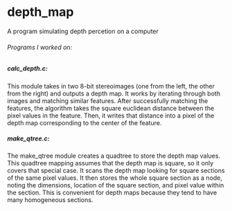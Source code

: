 depth_map
=========

A program simulating depth percetion on a computer

###### Programs I worked on:

##### calc_depth.c:

This module takes in two 8-bit stereoimages (one from the left, the other from the right) and outputs a depth map. 
It works by iterating through both images and matching similar features. After successfully matching the features, 
the algorithm takes the square euclidean distance between the pixel values in the feature. Then, it writes that distance 
into a pixel of the depth map corresponding to the center of the feature.

##### make_qtree.c:

The make_qtree module creates a quadtree to store the depth map values. This quadtree mapping assumes that the depth
map is square, so it only covers that special case.  It scans the depth map looking for square sections of the same
pixel values. It then stores the whole square section as a node, noting the dimensions, location of the square section,
and pixel value within the section. This is convenient for depth maps because they tend to have many homogeneous sections.


